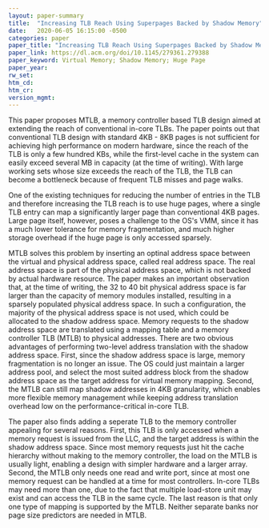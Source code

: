 ```yaml
---
layout: paper-summary
title:  "Increasing TLB Reach Using Superpages Backed by Shadow Memory"
date:   2020-06-05 16:15:00 -0500
categories: paper
paper_title: "Increasing TLB Reach Using Superpages Backed by Shadow Memory"
paper_link: https://dl.acm.org/doi/10.1145/279361.279388
paper_keyword: Virtual Memory; Shadow Memory; Huge Page
paper_year: 
rw_set:
htm_cd:
htm_cr:
version_mgmt:
---
```


This paper proposes MTLB, a memory controller based TLB design aimed at extending the reach of conventional in-core TLBs.
The paper points out that conventional TLB design with standard 4KB - 8KB pages is not sufficient for achieving high
performance on modern hardware, since the reach of the TLB is only a few hundred KBs, while the first-level cache in
the system can easily exceed several MB in capacity (at the time of writing). With large working sets whose size exceeds 
the reach of the TLB, the TLB can become a bottleneck because of frequent TLB misses and page walks.

One of the existing techniques for reducing the number of entries in the TLB and therefore increasing the TLB reach
is to use huge pages, where a single TLB entry can map a significantly larger page than conventional 4KB pages. Large page
itself, however, poses a challenge to the OS's VMM, since it has a much lower tolerance for memory fragmentation, and 
much higher storage overhead if the huge page is only accessed sparsely.

MTLB solves this problem by inserting an optinal address space between the virtual and physical address space, called
real address space. The real address space is part of the physical address space, which is not backed by actual hardware
resource. The paper makes an important observation that, at the time of writing, the 32 to 40 bit physical address space
is far larger than the capacity of memory modules installed, resulting in a sparsely populated physical address space.
In such a configuration, the majority of the physical address space is not used, which could be allocated
to the shadow address space. Memory requests to the shadow address space are translated using a mapping table and a
memory controller TLB (MTLB) to physical addresses. 
There are two obvious advantages of performing two-level address translation with the shadow address space.
First, since the shadow address space is large, memory fragmentation is no longer an issue. The OS could just maintain 
a larger address pool, and select the most suited address block from the shadow address space as the target address for 
virtual memory mapping.
Second, the MTLB can still map shadow addresses in 4KB granularity, which enables more flexible memory management
while keeping address translation overhead low on the performance-critical in-core TLB.

The paper also finds adding a seperate TLB to the memory controller appealing for several reasons. First, this TLB is 
only accessed when a memory request is issued from the LLC, and the target address is within the shadow address space.
Since most memory requests just hit the cache hierarchy without making to the memory controller, the load on the MTLB
is usually light, enabling a design with simpler hardware and a larger array. Second, the MTLB only needs one read and 
write port, since at most one memory request can be handled at a time for most controllers. In-core TLBs may need more 
than one, due to the fact that multiple load-store unit may exist and can access the TLB in the same cycle. The last 
reason is that only one type of mapping is supported by the MTLB. Neither separate banks nor page size predictors are 
needed in MTLB.


